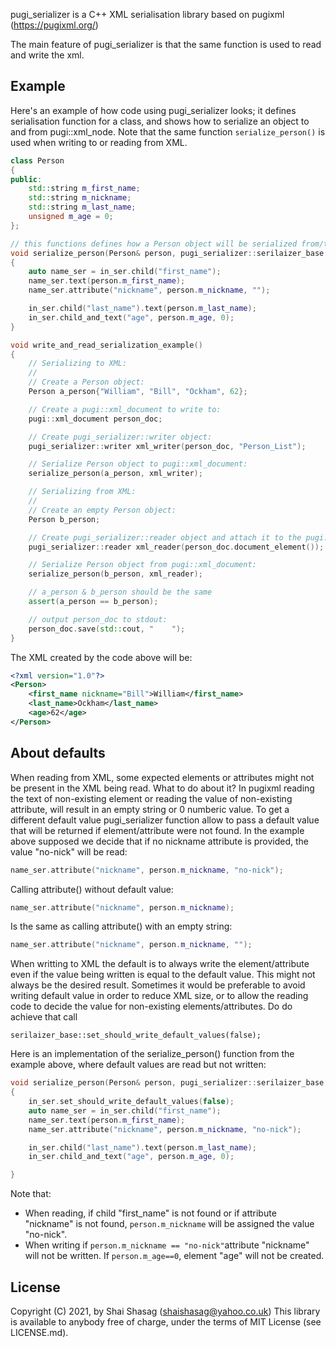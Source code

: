 pugi_serializer is a C++ XML serialisation library based on pugixml (https://pugixml.org/)

The main feature of pugi_serializer is that the same function is used to read and write the xml.

## Example
Here's an example of how code using pugi_serializer looks; it defines serialisation function for a class, and shows how to serialize an object to and from pugi::xml_node. Note that the same function `serialize_person()` is used when writing to or reading from XML.

```c++
class Person
{
public:
    std::string m_first_name;
    std::string m_nickname;
    std::string m_last_name;
    unsigned m_age = 0;
};

// this functions defines how a Person object will be serialized from/to pugi::xml_node:
void serialize_person(Person& person, pugi_serializer::serilaizer_base in_ser)
{
    auto name_ser = in_ser.child("first_name");
    name_ser.text(person.m_first_name);
    name_ser.attribute("nickname", person.m_nickname, "");

    in_ser.child("last_name").text(person.m_last_name);
    in_ser.child_and_text("age", person.m_age, 0);
}

void write_and_read_serialization_example()
{
    // Serializing to XML:
    //
    // Create a Person object:
    Person a_person{"William", "Bill", "Ockham", 62};

    // Create a pugi::xml_document to write to:
    pugi::xml_document person_doc;

    // Create pugi_serializer::writer object:
    pugi_serializer::writer xml_writer(person_doc, "Person_List");

    // Serialize Person object to pugi::xml_document:
    serialize_person(a_person, xml_writer);

    // Serializing from XML:
    //
    // Create an empty Person object:
    Person b_person;

    // Create pugi_serializer::reader object and attach it to the pugi::xml_document:
    pugi_serializer::reader xml_reader(person_doc.document_element());

    // Serialize Person object from pugi::xml_document:
    serialize_person(b_person, xml_reader);

    // a_person & b_person should be the same
    assert(a_person == b_person);

    // output person_doc to stdout:
    person_doc.save(std::cout, "    ");
}
```

The XML created by the code above will be:

```xml
<?xml version="1.0"?>
<Person>
    <first_name nickname="Bill">William</first_name>
    <last_name>Ockham</last_name>
    <age>62</age>
</Person>
```



## About defaults

When reading from XML, some expected elements or attributes might not be present in the XML being read. What to do about it? In pugixml reading the text of non-existing element or reading the value of non-existing attribute, will result in an empty string or 0 numberic value. To get a different default value pugi_serializer function allow to pass a default value that will be returned if element/attribute were not found. In the example above supposed we decide that if no nickname attribute is provided, the value "no-nick" will be read:

```c++
name_ser.attribute("nickname", person.m_nickname, "no-nick");
```

Calling attribute() without default value:

```c++
name_ser.attribute("nickname", person.m_nickname);
```

Is the same as calling attribute() with an empty string:

```c++
name_ser.attribute("nickname", person.m_nickname, "");
```

When writting to XML the default is to always write the element/attribute even if the value being written is equal to the default value. This might not always be the desired result. Sometimes it would be preferable to avoid writing default value in order to reduce XML size, or to allow the reading code to decide the value for non-existing elements/attributes. Do do achieve that call

```
serilaizer_base::set_should_write_default_values(false);
```

Here is an implementation of the serialize_person() function from the example above, where default values are read but not written:

```c++
void serialize_person(Person& person, pugi_serializer::serilaizer_base in_ser)
{
    in_ser.set_should_write_default_values(false);
    auto name_ser = in_ser.child("first_name");
    name_ser.text(person.m_first_name);
    name_ser.attribute("nickname", person.m_nickname, "no-nick");

    in_ser.child("last_name").text(person.m_last_name);
    in_ser.child_and_text("age", person.m_age, 0);

}
```

Note that:

- When reading, if child "first_name" is not found or if attribute "nickname" is not found, `person.m_nickname` will be assigned the value "no-nick".
- When writing if `person.m_nickname == "no-nick"`attribute "nickname" will not be written. If `person.m_age==0`, element "age" will not be created.

## License

Copyright (C) 2021, by Shai Shasag (shaishasag@yahoo.co.uk)
This library is available to anybody free of charge, under the terms of MIT License (see LICENSE.md).
